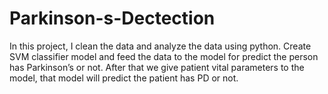 # Parkinson-s-Dectection
In this project, I clean the data and analyze the data using python. Create SVM classifier model and feed the data to the model for predict the person has Parkinson’s or not. After that we give patient vital parameters to the model, that model will predict the patient has PD or not.
